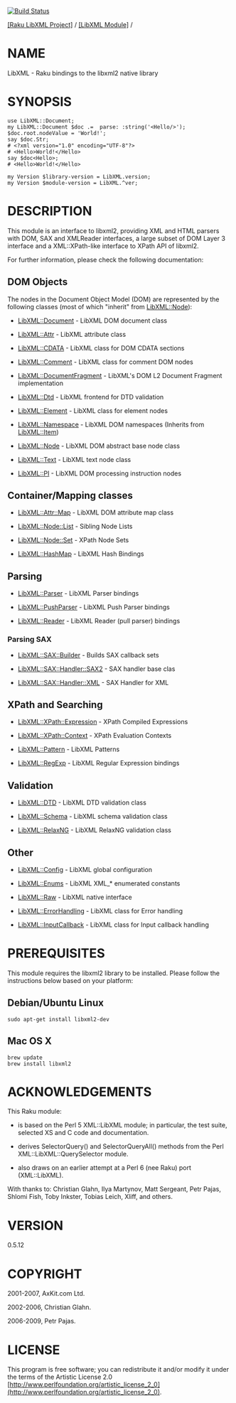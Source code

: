 [![Build Status](https://travis-ci.org/libxml-raku/LibXML-raku.svg?branch=master)](https://travis-ci.org/libxml-raku/LibXML-raku)

[[Raku LibXML Project]](https://libxml-raku.github.io/LibXML-raku)
 / [[LibXML Module]](https://libxml-raku.github.io/LibXML-raku)
 / [](https://libxml-raku.github.io/LibXML-raku/)

NAME
====

LibXML - Raku bindings to the libxml2 native library

SYNOPSIS
========

    use LibXML::Document;
    my LibXML::Document $doc .=  parse: :string('<Hello/>');
    $doc.root.nodeValue = 'World!';
    say $doc.Str;
    # <?xml version="1.0" encoding="UTF-8"?>
    # <Hello>World!</Hello>
    say $doc<Hello>;
    # <Hello>World!</Hello>

    my Version $library-version = LibXML.version;
    my Version $module-version = LibXML.^ver;

DESCRIPTION
===========

This module is an interface to libxml2, providing XML and HTML parsers with DOM, SAX and XMLReader interfaces, a large subset of DOM Layer 3 interface and a XML::XPath-like interface to XPath API of libxml2.

For further information, please check the following documentation:

DOM Objects
-----------

The nodes in the Document Object Model (DOM) are represented by the following classes (most of which "inherit" from [LibXML::Node](https://libxml-raku.github.io/LibXML-raku/Node)):

  * [LibXML::Document](https://libxml-raku.github.io/LibXML-raku/Document) - LibXML DOM document class

  * [LibXML::Attr](https://libxml-raku.github.io/LibXML-raku/Attr) - LibXML attribute class

  * [LibXML::CDATA](https://libxml-raku.github.io/LibXML-raku/CDATA) - LibXML class for DOM CDATA sections

  * [LibXML::Comment](https://libxml-raku.github.io/LibXML-raku/Comment) - LibXML class for comment DOM nodes

  * [LibXML::DocumentFragment](https://libxml-raku.github.io/LibXML-raku/DocumentFragment) - LibXML's DOM L2 Document Fragment implementation

  * [LibXML::Dtd](https://libxml-raku.github.io/LibXML-raku/Dtd) - LibXML frontend for DTD validation

  * [LibXML::Element](https://libxml-raku.github.io/LibXML-raku/Element) - LibXML class for element nodes

  * [LibXML::Namespace](https://libxml-raku.github.io/LibXML-raku/Namespace) - LibXML DOM namespaces (Inherits from [LibXML::Item](https://libxml-raku.github.io/LibXML-raku/Item))

  * [LibXML::Node](https://libxml-raku.github.io/LibXML-raku/Node) - LibXML DOM abstract base node class

  * [LibXML::Text](https://libxml-raku.github.io/LibXML-raku/Text) - LibXML text node class

  * [LibXML::PI](https://libxml-raku.github.io/LibXML-raku/PI) - LibXML DOM processing instruction nodes

Container/Mapping classes
-------------------------

  * [LibXML::Attr::Map](https://libxml-raku.github.io/LibXML-raku/Attr/Map) - LibXML DOM attribute map class

  * [LibXML::Node::List](https://libxml-raku.github.io/LibXML-raku/Node/List) - Sibling Node Lists

  * [LibXML::Node::Set](https://libxml-raku.github.io/LibXML-raku/Node/Set) - XPath Node Sets

  * [LibXML::HashMap](https://libxml-raku.github.io/LibXML-raku/HashMap) - LibXML Hash Bindings

Parsing
-------

  * [LibXML::Parser](https://libxml-raku.github.io/LibXML-raku/Parser) - LibXML Parser bindings

  * [LibXML::PushParser](https://libxml-raku.github.io/LibXML-raku/PushParser) - LibXML Push Parser bindings

  * [LibXML::Reader](https://libxml-raku.github.io/LibXML-raku/Reader) - LibXML Reader (pull parser) bindings

### Parsing SAX

  * [LibXML::SAX::Builder](https://libxml-raku.github.io/LibXML-raku/SAX/Builder) - Builds SAX callback sets

  * [LibXML::SAX::Handler::SAX2](https://libxml-raku.github.io/LibXML-raku/SAX/Handler/SAX2) - SAX handler base clas

  * [LibXML::SAX::Handler::XML](https://libxml-raku.github.io/LibXML-raku/SAX/Handler/XML) - SAX Handler for XML

XPath and Searching
-------------------

  * [LibXML::XPath::Expression](https://libxml-raku.github.io/LibXML-raku/XPath/Expression) - XPath Compiled Expressions

  * [LibXML::XPath::Context](https://libxml-raku.github.io/LibXML-raku/XPath/Context) - XPath Evaluation Contexts

  * [LibXML::Pattern](https://libxml-raku.github.io/LibXML-raku/Pattern) - LibXML Patterns

  * [LibXML::RegExp](https://libxml-raku.github.io/LibXML-raku/RegExp) - LibXML Regular Expression bindings

Validation
----------

  * [LibXML::DTD](https://libxml-raku.github.io/LibXML-raku/DTD) - LibXML DTD validation class

  * [LibXML::Schema](https://libxml-raku.github.io/LibXML-raku/Schema) - LibXML schema validation class

  * [LibXML::RelaxNG](https://libxml-raku.github.io/LibXML-raku/RelaxNG) - LibXML RelaxNG validation class

Other
-----

  * [LibXML::Config](https://libxml-raku.github.io/LibXML-raku/Config) - LibXML global configuration

  * [LibXML::Enums](https://libxml-raku.github.io/LibXML-raku/Enums) - LibXML XML_* enumerated constants

  * [LibXML::Raw](https://libxml-raku.github.io/LibXML-raku/Raw) - LibXML native interface

  * [LibXML::ErrorHandling](https://libxml-raku.github.io/LibXML-raku/ErrorHandling) - LibXML class for Error handling

  * [LibXML::InputCallback](https://libxml-raku.github.io/LibXML-raku/InputCallback) - LibXML class for Input callback handling

PREREQUISITES
=============

This module requires the libxml2 library to be installed. Please follow the instructions below based on your platform:

Debian/Ubuntu Linux
-------------------

```shell
sudo apt-get install libxml2-dev
```

Mac OS X
--------

```shell
brew update
brew install libxml2
```

ACKNOWLEDGEMENTS
================

This Raku module:

  * is based on the Perl 5 XML::LibXML module; in particular, the test suite, selected XS and C code and documentation.

  * derives SelectorQuery() and SelectorQueryAll() methods from the Perl XML::LibXML::QuerySelector module.

  * also draws on an earlier attempt at a Perl 6 (nee Raku) port (XML::LibXML).

With thanks to: Christian Glahn, Ilya Martynov, Matt Sergeant, Petr Pajas, Shlomi Fish, Toby Inkster, Tobias Leich, Xliff, and others.

VERSION
=======

0.5.12

COPYRIGHT
=========

2001-2007, AxKit.com Ltd.

2002-2006, Christian Glahn.

2006-2009, Petr Pajas.

LICENSE
=======

This program is free software; you can redistribute it and/or modify it under the terms of the Artistic License 2.0 [http://www.perlfoundation.org/artistic_license_2_0](http://www.perlfoundation.org/artistic_license_2_0).

